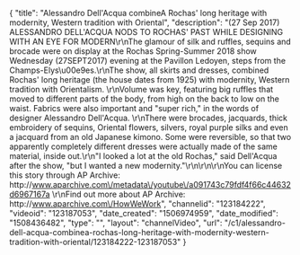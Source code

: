 {
    "title": "Alessandro Dell'Acqua combineA Rochas' long heritage with modernity, Western tradition with Oriental",
    "description": "(27 Sep 2017) ALESSANDRO DELL'ACQUA NODS TO ROCHAS' PAST WHILE DESIGNING WITH AN EYE FOR MODERN\r\nThe glamour of silk and ruffles, sequins and brocade were on display at the Rochas Spring-Summer 2018 show Wednesday  (27SEPT2017) evening at the Pavillon Ledoyen, steps from the Champs-Elys\u00e9es.\r\nThe show, all skirts and dresses, combined Rochas' long heritage (the house dates from 1925) with modernity, Western tradition with Orientalism. \r\nVolume was key, featuring big ruffles that moved to different parts of the body, from high on the back to low on the waist. Fabrics were also important and \"super rich,\" in the words of designer Alessandro Dell'Acqua. \r\nThere were brocades, jacquards, thick embroidery of sequins, Oriental flowers, silvers, royal purple silks and even a jacquard from an old Japanese kimono. Some were reversible, so that two apparently completely different dresses were actually made of the same material, inside out.\r\n\"I looked a lot at the old Rochas,\" said Dell'Acqua after the show, \"but I wanted a new modernity.\"\r\n\r\n\r\nYou can license this story through AP Archive: http:\/\/www.aparchive.com\/metadata\/youtube\/a091743c79fdf4f66c44632d6967167a \r\nFind out more about AP Archive: http:\/\/www.aparchive.com\/HowWeWork",
    "channelid": "123184222",
    "videoid": "123187053",
    "date_created": "1506974959",
    "date_modified": "1508436482",
    "type": "",
    "layout": "channelVideo",
    "url": "\/c1\/alessandro-dell-acqua-combinea-rochas-long-heritage-with-modernity-western-tradition-with-oriental\/123184222-123187053"
}